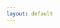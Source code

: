 ```yaml
---
layout: default
---
```



<div class="timeline">
  <div class="timeline-item" id="timeline-example-1">
    <div class="timeline-left">
      <a class="timeline-icon" href="#timeline-example-1"></a>
    </div>
    <div class="timeline-content">
      <!-- tiles structure -->
    </div>
  </div>

  <div class="timeline-item" id="timeline-example-2">
    <div class="timeline-left">
      <a class="timeline-icon icon-lg" href="#timeline-example-2">
        <i class="icon icon-check"></i>
      </a>
    </div>
    <div class="timeline-content">
      <!-- tiles structure -->
    </div>
  </div>
 
</div>
